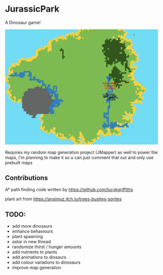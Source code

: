 # JurassicPark
A Dinosaur game!

![alt text](https://github.com/Jrhenderson11/JurassicPark/blob/master/pics/Selection_119.png "Triceratops on an island, dirnking from a river")


Requires my random map generation project (JMapper) as well to power the maps, I'm planning to make it so u can just comment that out and only use prebuilt maps

## Contributions

A* path finding code written by https://github.com/lucykgriffiths

plant art from https://ansimuz.itch.io/trees-bushes-sprites

## TODO:

 - add more dinosaurs
 - enhance behaviours
 - plant spawning
 - astar in new thread
 - randomize thirst / hunger amounts
 - add nutrients to plants
 - add animations to diosaurs
 - add colour variations to dinosaurs
 - improve map generation
